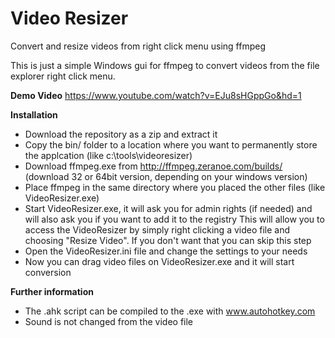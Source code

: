 Video Resizer
============

Convert and resize videos from right click menu using ffmpeg

This is just a simple Windows gui for ffmpeg to convert videos from the file explorer right click menu.

**Demo Video**
https://www.youtube.com/watch?v=EJu8sHGppGo&hd=1


**Installation**
- Download the repository as a zip and extract it
- Copy the bin/ folder to a location where you want to permanently store the applcation (like c:\tools\videoresizer)
- Download ffmpeg.exe from http://ffmpeg.zeranoe.com/builds/ (download 32 or 64bit version, depending on your windows version)
- Place ffmpeg in the same directory where you placed the other files (like VideoResizer.exe)
- Start VideoResizer.exe, it will ask you for admin rights (if needed) and will also ask you if you want to add it to the registry
This will allow you to access the VideoResizer by simply right clicking a video file and choosing "Resize Video".
If you don't want that you can skip this step
- Open the VideoResizer.ini file and change the settings to your needs
- Now you can drag video files on VideoResizer.exe and it will start conversion

**Further information**
- The .ahk script can be compiled to the .exe with www.autohotkey.com
- Sound is not changed from the video file
